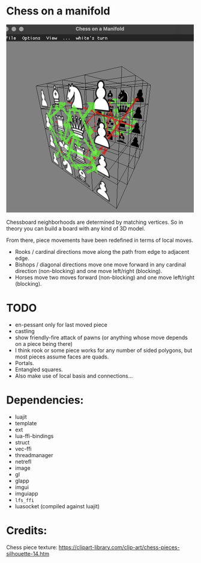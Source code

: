 # Chess on a manifold

![](pic.png)

Chessboard neighborhoods are determined by matching vertices.
So in theory you can build a board with any kind of 3D model.

From there, piece movements have been redefined in terms of local moves.
- Rooks / cardinal directions move along the path from edge to adjacent edge.
- Bishops / diagonal directions move one move forward in any cardinal direction (non-blocking) and one move left/right (blocking).
- Horses move two moves forward (non-blocking) and one move left/right (blocking).

# TODO
- en-pessant only for last moved piece
- castling
- show friendly-fire attack of pawns (or anything whose move depends on a piece being there)
- I think rook or some piece works for any number of sided polygons, but most pieces assume faces are quads.
- Portals.
- Entangled squares.
- Also make use of local basis and connections...

# Dependencies:
- luajit
- template
- ext
- lua-ffi-bindings
- struct
- vec-ffi
- threadmanager
- netrefl
- image
- gl
- glapp
- imgui
- imguiapp
- `lfs_ffi`
- luasocket (compiled against luajit)

# Credits:
Chess piece texture: https://clipart-library.com/clip-art/chess-pieces-silhouette-14.htm
